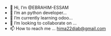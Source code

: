 - 👋 Hi, I’m @EBRAHIM-ESSAM
- 👀 I’m an python developer...
- 🌱 I’m currently learning odoo...
- 💞️ I’m looking to collaborate on ...
- 📫 How to reach me ...
  hima22diab@gmail.com

<!---
EBRAHIM-ESSAM/EBRAHIM-ESSAM is a ✨ special ✨ repository because its `README.md` (this file) appears on your GitHub profile.
You can click the Preview link to take a look at your changes.
--->
